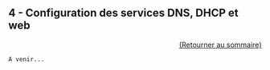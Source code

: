 ## 4 - Configuration des services DNS, DHCP et web

<p align="right"><a href="README.md">(Retourner au sommaire)</a></p>

 `A venir...`
